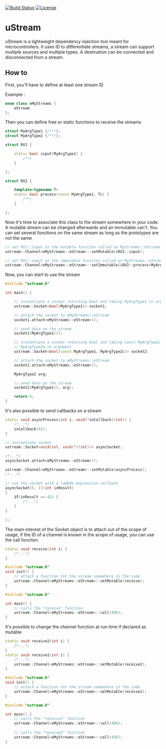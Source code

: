 [![Build Status](https://app.travis-ci.com/ThomasAUB/uStream.svg)](https://travis-ci.com/ThomasAUB/uStream)
[![License](https://img.shields.io/github/license/ThomasAUB/uStream.svg)](LICENSE)

# uStream

uStream is a lightweight dependency injection tool meant for microcontrollers.
It uses ID to differentiate streams, a stream can support multiple sources and multiple types.
A destination can be connected and disconnected from a stream.

## How to

First, you'll have to define at least one stream ID

Example :

```cpp
enum class eMyStreams {
    eStream
};
```

Then you can define free or static functions to receive the streams

```cpp
struct MyArgType1 {/**/};
struct MyArgType2 {/**/};

struct RX1 {

    static bool input(MyArgType1) {
        /**/
    }

};

struct RX2 {

    template<typename T>
    static bool process(const MyArgType1, T&) {
        /**/
    }

};
```

Now it's time to associate this class to the stream somewhere in your code. A mutable stream can be changed afterwards and an immutable can't. You can set several functions on the same stream as long as the prototypes are not the same

```cpp
// set RX1::input as the mutable function called on MyStreams::eStream
ustream::Channel<eMyStreams::eStream>::setMutable(&RX1::input);

// set RX1::input as the immutable function called on MyStreams::eStream
ustream::Channel<eMyStreams::eStream>::setImmutable(&RX2::process<MyArgType2>);
```

Now, you can start to use the stream

```cpp
#include "ustream.h"

int main() {

    // instantiate a socket returning bool and taking MyArgType1 in argument
    ustream::Socket<bool(MyArgType1)> socket1;

    // attach the socket to eMyStreams::eStream
    socket1.attach<eMyStreams::eStream>();

    // send data on the stream
    socket1(MyArgType1());

    // instantiate a socket returning bool and taking const MyArgType1 and 
    // MyArgType2& in argument
    ustream::Socket<bool(const MyArgType1, MyArgType2&)> socket2;

    // attach the socket to eMyStreams::eStream
    socket2.attach<eMyStreams::eStream>();

    MyArgType2 arg;

    // send data on the stream
    socket2(MyArgType1(), arg);

    return 0;
}
```

It's also possible to send callbacks on a stream

```cpp
static void asyncProcess(int i, void(*inCallback)(int)) {
    /*...*/
    inCallback(42); 
}
```

```cpp
// instantiate socket
ustream::Socket<void(int, void(*)(int))> asyncSocket;

/*...*/
asyncSocket.attach<eMyStreams::eStream>();

ustream::Channel<eMyStreams::eStream>::setMutable(asyncProcess);
/*...*/

// use the socket with a lambda expression callback
asyncSocket(5, [](int inResult) 
{
    if(inResult == 42) {
        /*...*/
    }
}

);

```

The main interest of the Socket object is to attach out of the scope of usage, if the ID of a channel is known in the scope of usage, you can use the call function
```cpp
static void receive(int i) {
    /*...*/
}

#include "ustream.h"
void init() {
    // attach a function tot the stream somewhere in the code
    ustream::Channel<eMyStreams::eStream>::setMutable(receive);
}
```
```cpp
#include "ustream.h"

int main() {
    // calls the "receive" function
    ustream::Channel<eMyStreams::eStream>::call(456);
}
```
It's possible to change the channel function at run time if declared as mutable
```cpp
static void receive2(int i) {
    /*...*/
}
static void receive1(int i) {
    /*...*/
    ustream::Channel<eMyStreams::eStream>::setMutable(receive2);
}

#include "ustream.h"
void init() {
    // attach a function tot the stream somewhere in the code
    ustream::Channel<eMyStreams::eStream>::setMutable(receive1);
}
```
```cpp
#include "ustream.h"

int main() {
    // calls the "receive1" function
    ustream::Channel<eMyStreams::eStream>::call(456);
    
    // calls the "receive2" function
    ustream::Channel<eMyStreams::eStream>::call(456);
}
```
